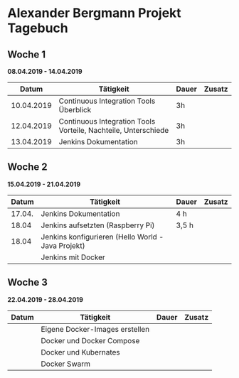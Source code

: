 # Alexander Bergmann Projekt Tagebuch

## Woche 1 

__08.04.2019 - 14.04.2019__

| Datum      | Tätigkeit                                                    | Dauer | Zusatz |
| ---------- | ------------------------------------------------------------ | ----- | ------ |
| 10.04.2019 | Continuous Integration Tools Überblick                       | 3h    |        |
| 12.04.2019 | Continuous Integration Tools Vorteile, Nachteile, Unterschiede | 3h    |        |
| 13.04.2019 | Jenkins Dokumentation                                        | 3h    |        |

## Woche 2

__15.04.2019 - 21.04.2019__

| Datum  | Tätigkeit                                          | Dauer | Zusatz |
| ------ | -------------------------------------------------- | ----- | ------ |
| 17.04. | Jenkins Dokumentation                              | 4 h   |        |
| 18.04  | Jenkins aufsetzten (Raspberry Pi)                  | 3,5 h |        |
| 18.04  | Jenkins konfigurieren (Hello World - Java Projekt) |       |        |
|        | Jenkins mit Docker                                 |       |        |

## Woche 3

__22.04.2019 - 28.04.2019__

| Datum | Tätigkeit                      | Dauer | Zusatz |
| ----- | ------------------------------ | ----- | ------ |
|       | Eigene Docker-Images erstellen |       |        |
|       | Docker und Docker Compose      |       |        |
|       | Docker und Kubernates          |       |        |
|       | Docker Swarm                   |       |        |

